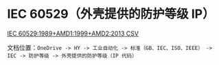 # IEC 60529（外壳提供的防护等级 IP）

[IEC 60529:1989+AMD1:1999+AMD2:2013 CSV][IEC 60529:1989+AMD1:1999+AMD2:2013 CSV]

文档位置：`OneDrive -> HY -> 工业自动化 -> 标准（GB、IEC、ISO、IEEE） -> IEC -> 防护等级 -> 外壳提供的防护等级（IP 代码）`

[//]: # (IEC 标准)
[IEC 60529:1989+AMD1:1999+AMD2:2013 CSV]: <https://webstore.iec.ch/publication/2452> "外壳提供的保护等级（IP Code）"
